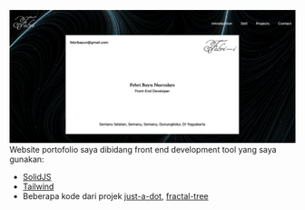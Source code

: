 ![Screenshot](https://raw.githubusercontent.com/Febri-i/febri-i.github.io/main/thumbnail.png)
Website portofolio saya dibidang front end development
tool yang saya gunakan:

- [SolidJS](https://www.solidjs.com)
- [Tailwind](https://tailwindcss.com)
- Beberapa kode dari projek [just-a-dot](https://github.com/febri-i/just-a-dot), [fractal-tree](https://github.com/febri-i/fractal-tree)


